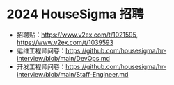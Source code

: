 # 2024 HouseSigma 招聘 

- 招聘贴：https://www.v2ex.com/t/1021595, https://www.v2ex.com/t/1039593
- 运维工程师问卷：https://github.com/housesigma/hr-interview/blob/main/DevOps.md
- 开发工程师问卷：https://github.com/housesigma/hr-interview/blob/main/Staff-Engineer.md
